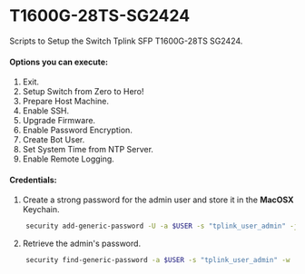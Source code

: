 # T1600G-28TS-SG2424
Scripts to Setup the Switch Tplink SFP T1600G-28TS SG2424.

#### Options you can execute:
1. Exit.
2. Setup Switch from Zero to Hero!
3. Prepare Host Machine.
4. Enable SSH.
5. Upgrade Firmware.
6. Enable Password Encryption.
7. Create Bot User.
8. Set System Time from NTP Server.
9. Enable Remote Logging.

#### Credentials:
1. Create a strong password for the admin user and store it in the **MacOSX** Keychain.
```bash
    security add-generic-password -U -a $USER -s "tplink_user_admin" -j "Password for the admin user in the TP-Link Switch." -w $(openssl rand -base64 32 | colrm 33)
```    

2. Retrieve the admin's password.
```bash
    security find-generic-password -a $USER -s "tplink_user_admin" -w | pbcopy
```
